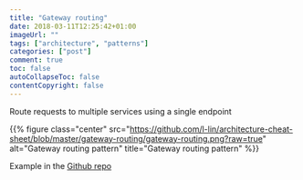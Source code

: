 ```yaml
---
title: "Gateway routing"
date: 2018-03-11T12:25:42+01:00
imageUrl: ""
tags: ["architecture", "patterns"]
categories: ["post"]
comment: true
toc: false
autoCollapseToc: false
contentCopyright: false
---
```


Route requests to multiple services using a single endpoint

<!--more-->

{{% figure class="center" src="https://github.com/l-lin/architecture-cheat-sheet/blob/master/gateway-routing/gateway-routing.png?raw=true" alt="Gateway routing pattern" title="Gateway routing pattern" %}}

Example in the [Github repo](https://github.com/l-lin/architecture-cheat-sheet/tree/master/gateway-routing)

